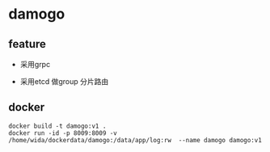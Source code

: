 # damogo

## feature

- 采用grpc

- 采用etcd 做group 分片路由




## docker

```
docker build -t damogo:v1 .
docker run -id -p 8009:8009 -v /home/wida/dockerdata/damogo:/data/app/log:rw  --name damogo damogo:v1
```